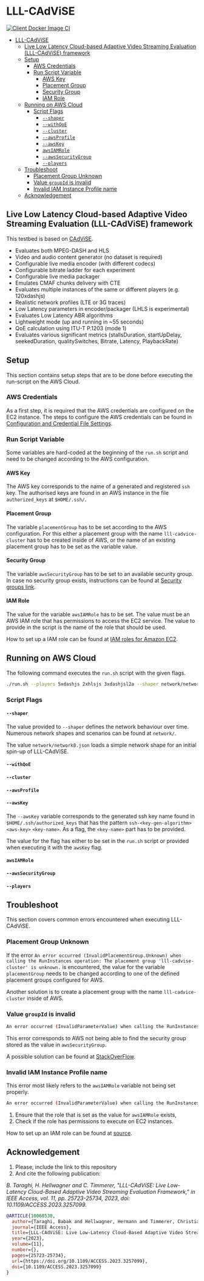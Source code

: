 # LLL-CAdViSE

[![Client Docker Image CI](https://github.com/cd-athena/LLL-CAdViSE/actions/workflows/clientDockerImage.yml/badge.svg)](https://github.com/cd-athena/LLL-CAdViSE/actions/workflows/clientDockerImage.yml)

- [LLL-CAdViSE](#lll-cadvise)
  - [Live Low Latency Cloud-based Adaptive Video Streaming Evaluation (LLL-CAdViSE) framework](#live-low-latency-cloud-based-adaptive-video-streaming-evaluation-lll-cadvise-framework)
  - [Setup](#setup)
    - [AWS Credentials](#aws-credentials)
    - [Run Script Variable](#run-script-variable)
      - [AWS Key](#aws-key)
      - [Placement Group](#placement-group)
      - [Security Group](#security-group)
      - [IAM Role](#iam-role)
  - [Running on AWS Cloud](#running-on-aws-cloud)
    - [Script Flags](#script-flags)
      - [`--shaper`](#--shaper)
      - [`--withQoE`](#--withqoe)
      - [`--cluster`](#--cluster)
      - [`--awsProfile`](#--awsprofile)
      - [`--awsKey`](#--awskey)
      - [`awsIAMRole`](#awsiamrole)
      - [`--awsSecurityGroup`](#--awssecuritygroup)
      - [`--players`](#--players)
  - [Troubleshoot](#troubleshoot)
    - [Placement Group Unknown](#placement-group-unknown)
    - [Value `groupId` is invalid](#value-groupid-is-invalid)
    - [Invalid IAM Instance Profile name](#invalid-iam-instance-profile-name)
  - [Acknowledgement](#acknowledgement)

## Live Low Latency Cloud-based Adaptive Video Streaming Evaluation (LLL-CAdViSE) framework

This testbed is based on [CAdViSE](https://github.com/cd-athena/CAdViSE).

- Evaluates both MPEG-DASH and HLS
- Video and audio content generator (no dataset is required)
- Configurable live media encoder (with different codecs)
- Configurable bitrate ladder for each experiment
- Configurable live media packager
- Emulates CMAF chunks delivery with CTE
- Evaluates multiple instances of the same or different players (e.g. 120xdashjs)
- Realistic network profiles (LTE or 3G traces)
- Low Latency parameters in encoder/packager (LHLS is experimental)
- Evaluates Low Latency ABR algorithms
- Lightweight mode (up and running in ~55 seconds)
- QoE calculation using ITU-T P.1203 (mode 1)
- Evaluates various significant metrics (stallsDuration, startUpDelay, seekedDuration, qualitySwitches, Bitrate, Latency, PlaybackRate)

## Setup

This section contains setup steps that are to be done before executing the run-script on the AWS Cloud.

### AWS Credentials

As a first step, it is required that the AWS credentials are configured on the EC2 instance.
The steps to configure the AWS credentials can be found in [Configuration and Credential File Settings](https://docs.aws.amazon.com/cli/latest/userguide/cli-configure-files.html).

### Run Script Variable

Some variables are hard-coded at the beginning of the `run.sh` script and need to be changed according to the AWS configuration.

#### AWS Key

The AWS key corresponds to the name of a generated and registered `ssh` key.
The authorised keys are found in an AWS instance in the file `authorized_keys` at `$HOME/.ssh/`.

#### Placement Group

The variable `placementGroup` has to be set according to the AWS configuration.
For this either a placement group with the name `lll-cadvice-cluster` has to be created inside of AWS, or the name of an existing placement group has to be set as the variable value.

#### Security Group

The variable `awsSecurityGroup` has to be set to an available security group.
In case no security group exists, instructions can be found at [Security groups link](https://docs.aws.amazon.com/vpc/latest/userguide/security-groups.html).

#### IAM Role

The value for the variable `awsIAMRole` has to be set.
The value must be an AWS IAM role that has permissions to access the EC2 service.
The value to provide in the script is the name of the role that should be used.

How to set up a IAM role can be found at [IAM roles for Amazon EC2](https://docs.aws.amazon.com/AWSEC2/latest/UserGuide/iam-roles-for-amazon-ec2.html#ec2-instance-profile).

## Running on AWS Cloud

The following command executes the `run.sh` script with the given flags.

```bash
./run.sh --players 5xdashjs 2xhlsjs 3xdashjsl2a --shaper network/network0.json --awsKey [YOUR-KEY] --withQoE
```

### Script Flags

#### `--shaper`

The value provided to `--shaper` defines the network behaviour over time.
Numerous network shapes and scenarios can be found at `network/`.

The value `network/network0.json` loads a simple network shape for an initial spin-up of LLL-CAdViSE.

#### `--withQoE`

#### `--cluster`

#### `--awsProfile`

#### `--awsKey`

The `--awsKey` variable corresponds to the generated ssh key name found in `$HOME/.ssh/authorized_keys` that has the pattern `ssh-<key-gen-algorithm>` `<aws-key>` `<key-name>`. As a flag, the `<key-name>` part has to be provided.

The value for the flag has either to be set in the `run.sh` script or provided when executing it with the `awsKey` flag.

#### `awsIAMRole`

#### `--awsSecurityGroup`

#### `--players`

## Troubleshoot

This section covers common errors encountered when executing LLL-CAdViSE.

### Placement Group Unknown

If the error `An error occurred (InvalidPlacementGroup.Unknown) when calling the RunInstances operation: The placement group 'lll-cadvise-cluster' is unknown.` is encountered, the value for the variable `placementGroup` needs to be changed according to one of the defined placement groups configured for AWS.

Another solution is to create a placement group with the name `lll-cadvice-cluster` inside of AWS.

### Value `groupId` is invalid

```bash
An error occurred (InvalidParameterValue) when calling the RunInstances operation: Value () for parameter groupId is invalid. The value cannot be empty
```

This error corresponds to AWS not being able to find the security group stored as the value in `awsSecurityGroup`.

A possible solution can be found at [StackOverFlow](https://stackoverflow.com/questions/46604759/an-error-occurred-invalidparametervalue-when-calling-the-runinstances-operatio).

### Invalid IAM Instance Profile name

This error most likely refers to the `awsIAMRole` variable not being set properly.

```bash
An error occurred (InvalidParameterValue) when calling the RunInstances operation: Value (<role-name>) for parameter iamInstanceProfile.name is invalid. Invalid IAM Instance Profile name
```

1. Ensure that the role that is set as the value for `awsIAMRole` exists,
2. Check if the role has permissions to execute on EC2 instances.

How to set up an IAM role can be found at [source](https://docs.aws.amazon.com/AWSEC2/latest/UserGuide/iam-roles-for-amazon-ec2.html#ec2-instance-profile).

## Acknowledgement

1. Please, include the link to this repository
2. And cite the following publication:

_B. Taraghi, H. Hellwagner and C. Timmerer, "LLL-CAdViSE: Live Low-Latency Cloud-Based Adaptive Video Streaming Evaluation Framework," in IEEE Access, vol. 11, pp. 25723-25734, 2023, doi: 10.1109/ACCESS.2023.3257099._

```bibtex
@ARTICLE{10068530,
  author={Taraghi, Babak and Hellwagner, Hermann and Timmerer, Christian},
  journal={IEEE Access}, 
  title={LLL-CAdViSE: Live Low-Latency Cloud-Based Adaptive Video Streaming Evaluation Framework}, 
  year={2023},
  volume={11},
  number={},
  pages={25723-25734},
  url={https://doi.org/10.1109/ACCESS.2023.3257099},
  doi={10.1109/ACCESS.2023.3257099}
}
```
